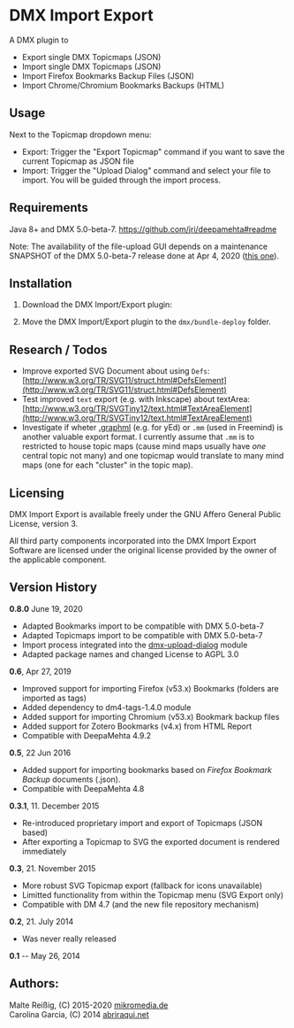 DMX Import Export
=================

A DMX plugin to

- Export single DMX Topicmaps (JSON)
- Import single DMX Topicmaps (JSON)
- Import Firefox Bookmarks Backup Files (JSON)
- Import Chrome/Chromium Bookmarks Backups (HTML)

Usage
-----
Next to the Topicmap dropdown menu:

- Export: Trigger the "Export Topicmap" command if you want to save the current Topicmap as JSON file
- Import: Trigger the "Upload Dialog" command and select your file to import. You will be guided through the import process.

Requirements
------------

Java 8+ and DMX 5.0-beta-7.
https://github.com/jri/deepamehta#readme

Note: The availability of the file-upload GUI depends on a maintenance SNAPSHOT of the DMX 5.0-beta-7 release done at Apr 4, 2020 ([this one](https://download.dmx.systems/ci/dmx-5.0-SNAPSHOT_2020-04-04_9552.zip)).


Installation
------------

1. Download the DMX Import/Export plugin:

2. Move the DMX Import/Export plugin to the `dmx/bundle-deploy` folder.

Research / Todos
----------------

- Improve exported SVG Document about using `Defs`:
  [http://www.w3.org/TR/SVG11/struct.html#DefsElement](http://www.w3.org/TR/SVG11/struct.html#DefsElement)
- Test improved `text` export (e.g. with Inkscape) about textArea:
  [http://www.w3.org/TR/SVGTiny12/text.html#TextAreaElement](http://www.w3.org/TR/SVGTiny12/text.html#TextAreaElement)
- Investigate if wheter [.graphml](https://en.wikipedia.org/wiki/GraphML) (e.g. for yEd) or `.mm` (used in Freemind) is another valuable export format. I currently assume that `.mm` is to restricted to house topic maps (cause mind maps usually have _one_ central topic not many) and one topicmap would translate to many mind maps (one for each "cluster" in the topic map).

Licensing
---------

DMX Import Export is available freely under the GNU Affero General Public License, version 3.

All third party components incorporated into the DMX Import Export Software are licensed under the original license provided by the owner of the applicable component.

Version History
---------------

**0.8.0** June 19, 2020

* Adapted Bookmarks import to be compatible with DMX 5.0-beta-7
* Adapted Topicmaps import to be compatible with DMX 5.0-beta-7
* Import process integrated into the [dmx-upload-dialog](https://github.com/mukil/dmx-upload-dialog) module
* Adapted package names and changed License to AGPL 3.0

**0.6**, Apr 27, 2019

- Improved support for importing Firefox (v53.x) Bookmarks (folders are imported as tags)
- Added dependency to dm4-tags-1.4.0 module
- Added support for importing Chromium (v53.x) Bookmark backup files
- Added support for Zotero Bookmarks (v4.x) from HTML Report
- Compatible with DeepaMehta 4.9.2

**0.5**, 22 Jun 2016

- Added support for importing bookmarks based on _Firefox Bookmark Backup_ documents (.json).
- Compatible with DeepaMehta 4.8

**0.3.1**, 11. December 2015

- Re-introduced proprietary import and export of Topicmaps (JSON based)
- After exporting a Topicmap to SVG the exported document is rendered immediately

**0.3**, 21. November 2015

- More robust SVG Topicmap export (fallback for icons unavailable)
- Limitted functionality from within the Topicmap menu (SVG Export only)
- Compatible with DM 4.7 (and the new file repository mechanism)

**0.2**, 21. July 2014

- Was never really released

**0.1** -- May 26, 2014


Authors:
--------

Malte Reißig, (C) 2015-2020 [mikromedia.de](http://www.mikromedia.de)<br/>
Carolina Garcia, (C) 2014 [abriraqui.net](http://www.abriraqui.net)


